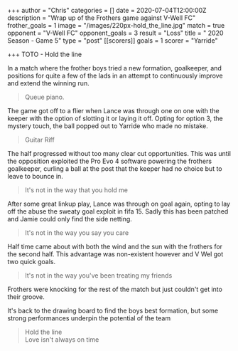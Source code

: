 +++
author = "Chris"
categories = []
date = 2020-07-04T12:00:00Z
description = "Wrap up of the Frothers game against V-Well FC"
frother_goals = 1
image = "/images/220px-hold_the_line.jpg"
match = true
opponent = "V-Well FC"
opponent_goals = 3
result = "Loss"
title = " 2020 Season - Game 5"
type = "post"
[[scorers]]
goals = 1
scorer = "Yarride"

+++
TOTO - Hold the line  
  
In a match where the frother boys tried a new formation, goalkeeper, and positions for quite a few of the lads in an attempt to continuously improve and extend the winning run.  
  
>Queue piano.  
  
The game got off to a flier when Lance was through one on one with the keeper with the option of slotting it or laying it off. Opting for option 3, the mystery touch, the ball popped out to Yarride who made no mistake.  
  
>Guitar Riff  
  
The half progressed without too many clear cut opportunities. This was until the opposition exploited the Pro Evo 4 software powering the frothers goalkeeper, curling a ball at the post that the keeper had no choice but to leave to bounce in.  
  
>It's not in the way that you hold me  
  
After some great linkup play, Lance was through on goal again, opting to lay off the abuse the sweaty goal exploit in fifa 15. Sadly this has been patched and Jamie could only find the side netting.  
  
>It's not in the way you say you care  
  
Half time came about with both the wind and the sun with the frothers for the second half. This advantage was non-existent however and V Wel got two quick goals.  
  
>It's not in the way you've been treating my friends  
  
Frothers were knocking for the rest of the match but just couldn't get into their groove.  
  
It's back to the drawing board to find the boys best formation, but some strong performances underpin the potential of the team  
  
>Hold the line  
>Love isn't always on time